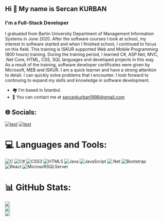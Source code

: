 ## Hi 👋 My name is Sercan KURBAN
### I'm a Full-Stack Developer

I gratuated from Bartin University Department of Management Information Systems in June 2020. After the software courses I took at school, my interest in software started and when I finished school, I continued to focus on this field. This training is ISKUR supported Web and Mobile Programming (800 hours) training. During the training period, I learned C#, ASP.Net, MVC, .Net Core, HTML, CSS, SQL languages and developed projects in this way. As a result of the training, software developer certificates were given by Microsoft, MEB and ISKUR. I am a quick learner and have a strong attention to detail. I can quickly solve problems that I encounter. I look forward to continuing to expand my skills and knowledge in software development.

- 🏘️ I'm based in İstanbul.
- 📧 You can contact me at sercankurban1996@gmail.com

## 🌐 Socials:
[![text](https://img.shields.io/badge/LinkedIn-0077B5?style=for-the-badge&logo=linkedin&logoColor=white)](https://www.linkedin.com/in/sercan-kurban)
[![text](https://img.shields.io/badge/-Hackerrank-2EC866?style=for-the-badge&logo=HackerRank&logoColor=white)](https://www.hackerrank.com/sercankurban1996?hr_r=1)

# 💻 Languages and Tools:
![C](https://img.shields.io/badge/c-%2300599C.svg?style=for-the-badge&logo=c&logoColor=white) ![C#](https://img.shields.io/badge/c%23-%23239120.svg?style=for-the-badge&logo=c-sharp&logoColor=white) ![CSS3](https://img.shields.io/badge/css3-%231572B6.svg?style=for-the-badge&logo=css3&logoColor=white) ![HTML5](https://img.shields.io/badge/html5-%23E34F26.svg?style=for-the-badge&logo=html5&logoColor=white) ![Java](https://img.shields.io/badge/java-%23ED8B00.svg?style=for-the-badge&logo=java&logoColor=white) ![JavaScript](https://img.shields.io/badge/javascript-%23323330.svg?style=for-the-badge&logo=javascript&logoColor=%23F7DF1E) ![.Net](https://img.shields.io/badge/.NET-5C2D91?style=for-the-badge&logo=.net&logoColor=white) ![Bootstrap](https://img.shields.io/badge/bootstrap-%23563D7C.svg?style=for-the-badge&logo=bootstrap&logoColor=white) ![React](https://img.shields.io/badge/react-%2320232a.svg?style=for-the-badge&logo=react&logoColor=%2361DAFB) ![MicrosoftSQLServer](https://img.shields.io/badge/Microsoft%20SQL%20Server-CC2927?style=for-the-badge&logo=microsoft%20sql%20server&logoColor=white)
# 📊 GitHub Stats:
![](https://github-readme-stats.vercel.app/api?username=SercanKurban96&theme=dark&hide_border=false&include_all_commits=false&count_private=false)<br/>
![](https://github-readme-streak-stats.herokuapp.com/?user=SercanKurban96&theme=dark&hide_border=false)<br/>
![](https://github-readme-stats.vercel.app/api/top-langs/?username=SercanKurban96&theme=dark&hide_border=false&include_all_commits=false&count_private=false&layout=compact)

<!--[![](https://visitcount.itsvg.in/api?id=SercanKurban96&icon=0&color=0)](https://visitcount.itsvg.in)-->

<!-- Proudly created with GPRM ( https://gprm.itsvg.in ) -->
